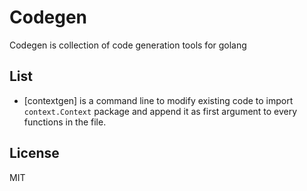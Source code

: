 Codegen
=======

Codegen is collection of code generation tools for golang

List
----

- [contextgen] is a command line to modify existing code to import `context.Context`
  package and append it as first argument to every functions in the file.

License
-------
MIT
